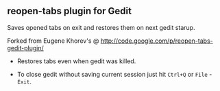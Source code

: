 
## reopen-tabs plugin for Gedit

Saves opened tabs on exit and restores them on next gedit starup.

Forked from Eugene Khorev's @ <http://code.google.com/p/reopen-tabs-gedit-plugin/>

 - Restores tabs even when gedit was killed.

 - To close gedit without saving current session just hit `Ctrl+Q` or `File` - `Exit`.


